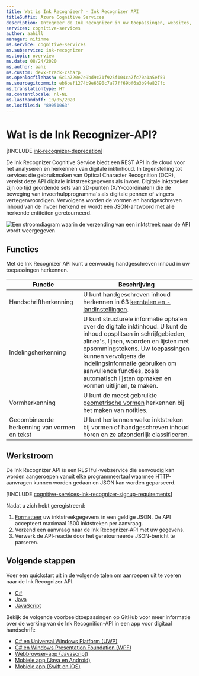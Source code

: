 ```yaml
---
title: Wat is Ink Recognizer? - Ink Recognizer API
titleSuffix: Azure Cognitive Services
description: Integreer de Ink Recognizer in uw toepassingen, websites, hulpprogramma's en andere oplossingen zodat inktstreekgegevens kunnen worden geïdentificeerd en gebruikt als invoer.
services: cognitive-services
author: aahill
manager: nitinme
ms.service: cognitive-services
ms.subservice: ink-recognizer
ms.topic: overview
ms.date: 08/24/2020
ms.author: aahi
ms.custom: devx-track-csharp
ms.openlocfilehash: 6c1a720e7e9bd9c71f925f104ca7fc70a1a5ef59
ms.sourcegitcommit: eb6bef1274b9e6390c7a77ff69bf6a3b94e827fc
ms.translationtype: HT
ms.contentlocale: nl-NL
ms.lasthandoff: 10/05/2020
ms.locfileid: "89051063"
---
```

# <a name="what-is-the-ink-recognizer-api"></a>Wat is de Ink Recognizer-API?

[!INCLUDE [ink-recognizer-deprecation](includes/deprecation-note.md)]

De Ink Recognizer Cognitive Service biedt een REST API in de cloud voor het analyseren en herkennen van digitale inktinhoud. In tegenstelling tot services die gebruikmaken van Optical Character Recognition (OCR), vereist deze API digitale inktstreekgegevens als invoer. Digitale inktstreken zijn op tijd geordende sets van 2D-punten (X/Y-coördinaten) die de beweging van invoerhulpprogramma's als digitale pennen of vingers vertegenwoordigen. Vervolgens worden de vormen en handgeschreven inhoud van de invoer herkend en wordt een JSON-antwoord met alle herkende entiteiten geretourneerd.

![Een stroomdiagram waarin de verzending van een inktstreek naar de API wordt weergegeven](media/ink-recognizer-pen-graph.svg)

## <a name="features"></a>Functies

Met de Ink Recognizer API kunt u eenvoudig handgeschreven inhoud in uw toepassingen herkennen. 

|Functie  |Beschrijving  |
|---------|---------|
| Handschriftherkenning | U kunt handgeschreven inhoud herkennen in 63 [kerntalen en -landinstellingen](language-support.md). | 
| Indelingsherkenning | U kunt structurele informatie ophalen over de digitale inktinhoud. U kunt de inhoud opsplitsen in schrijfgebieden, alinea's, lijnen, woorden en lijsten met opsommingstekens. Uw toepassingen kunnen vervolgens de indelingsinformatie gebruiken om aanvullende functies, zoals automatisch lijsten opmaken en vormen uitlijnen, te maken. |
| Vormherkenning | U kunt de meest gebruikte [geometrische vormen](concepts/send-ink-data.md#shapes-recognized-by-the-ink-recognizer-api) herkennen bij het maken van notities. |
| Gecombineerde herkenning van vormen en tekst | U kunt herkennen welke inktstreken bij vormen of handgeschreven inhoud horen en ze afzonderlijk classificeren.|

## <a name="workflow"></a>Werkstroom

De Ink Recognizer API is een RESTful-webservice die eenvoudig kan worden aangeroepen vanuit elke programmeertaal waarmee HTTP-aanvragen kunnen worden gedaan en JSON kan worden geparseerd.

[!INCLUDE [cognitive-services-ink-recognizer-signup-requirements](../../../includes/cognitive-services-ink-recognizer-signup-requirements.md)]

Nadat u zich hebt geregistreerd:

1. [Formatteer](concepts/send-ink-data.md#sending-ink-data) uw inktstreekgegevens in een geldige JSON. De API accepteert maximaal 1500 inktstreken per aanvraag. 
1. Verzend een aanvraag naar de Ink Recognizer-API met uw gegevens.
1. Verwerk de API-reactie door het geretourneerde JSON-bericht te parseren.

## <a name="next-steps"></a>Volgende stappen

Voer een quickstart uit in de volgende talen om aanroepen uit te voeren naar de Ink Recognizer API.
* [C#](quickstarts/csharp.md)
* [Java](quickstarts/java.md)
* [JavaScript](quickstarts/javascript.md)

Bekijk de volgende voorbeeldtoepassingen op GitHub voor meer informatie over de werking van de Ink Recognition-API in een app voor digitaal handschrift:
* [C# en Universal Windows Platform (UWP)](https://go.microsoft.com/fwlink/?linkid=2089803)  
* [C# en Windows Presentation Foundation (WPF)](https://go.microsoft.com/fwlink/?linkid=2089804)
* [Webbrowser-app (Javascript)](https://go.microsoft.com/fwlink/?linkid=2089908)       
* [Mobiele app (Java en Android)](https://go.microsoft.com/fwlink/?linkid=2089906)
* [Mobiele app (Swift en iOS)](https://go.microsoft.com/fwlink/?linkid=2089805)
